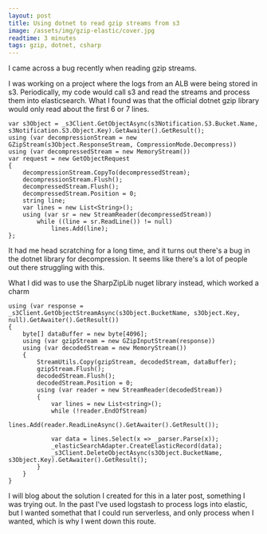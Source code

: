 ```yaml
---
layout: post
title: Using dotnet to read gzip streams from s3
image: /assets/img/gzip-elastic/cover.jpg
readtime: 3 minutes
tags: gzip, dotnet, csharp
---
```


I came across a bug recently when reading gzip streams.

I was working on a project where the logs from an ALB were being stored in s3. Periodically, my code would
call s3 and read the streams and process them into elasticsearch. What I found was that the official dotnet 
gzip library would only read about the first 6 or 7 lines.


```
var s3Object = _s3Client.GetObjectAsync(s3Notification.S3.Bucket.Name, s3Notification.S3.Object.Key).GetAwaiter().GetResult();
using (var decompressionStream = new GZipStream(s3Object.ResponseStream, CompressionMode.Decompress))
using (var decompressedStream = new MemoryStream())
var request = new GetObjectRequest
{
    decompressionStream.CopyTo(decompressedStream);
    decompressionStream.Flush();
    decompressedStream.Flush();
    decompressedStream.Position = 0;
    string line;
    var lines = new List<String>();
    using (var sr = new StreamReader(decompressedStream))
        while ((line = sr.ReadLine()) != null)
            lines.Add(line);
};
```

<amp-img src="/assets/img/gzip-elastic/gzip.svg"
  width="586"
  height="586"
  layout="responsive">
</amp-img>


It had me head scratching for a long time, and it turns out there's a bug in the dotnet library for decompression.
It seems like there's a lot of people out there struggling with this.

What I did was to use the SharpZipLib nuget library instead, which worked a charm

```
using (var response = _s3Client.GetObjectStreamAsync(s3Object.BucketName, s3Object.Key, null).GetAwaiter().GetResult())
{
    byte[] dataBuffer = new byte[4096];
    using (var gzipStream = new GZipInputStream(response))
    using (var decodedStream = new MemoryStream())
    {
        StreamUtils.Copy(gzipStream, decodedStream, dataBuffer);
        gzipStream.Flush();
        decodedStream.Flush();
        decodedStream.Position = 0;
        using (var reader = new StreamReader(decodedStream))
        {
            var lines = new List<string>();
            while (!reader.EndOfStream)
                lines.Add(reader.ReadLineAsync().GetAwaiter().GetResult());

            var data = lines.Select(x => _parser.Parse(x));
            _elasticSearchAdapter.CreateElasticRecord(data);
            _s3Client.DeleteObjectAsync(s3Object.BucketName, s3Object.Key).GetAwaiter().GetResult();
        }
    }
}
```

I will blog about the solution I created for this in a later post, something I was trying out. 
In the past I've used logstash to process logs into elastic, but I wanted somethat that I could run
serverless, and only process when I wanted, which is why I went down this route.

<amp-img src="/assets/img/gzip-elastic/elastic.jpg"
  width="500"
  height="327"
  layout="responsive">
</amp-img>

